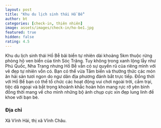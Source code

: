 ```yaml
---
layout: post
title: "Khu du lịch sinh thái Hồ Bể"
author: bt
categories: [check-in, thiên nhiên]
image: assets/images/check-in/ho-be1.jpg
featured: true
hidden: false
rating: 4.5
---
```


Khu du lịch sinh thái Hồ Bễ bãi biển tự nhiên dài khoảng 5km thuộc rừng phòng hộ ven biển của tỉnh Sóc Trăng. Tuy không trong xanh lộng lẫy như Phú Quốc, Nha Trang nhưng Hồ Bễ vẫn có sự quyến rũ của riêng mình với vẽ đẹp tự nhiên vỗn có. Bạn có thể vừa Tắm biển và thưởng thức các món ăn hải sản tươi ngon do ngư dân địa phương đánh bắt trực tiếp. Đồng thời với Hồ Bể bạn có thể tổ chức các hoạt động vui chơi ngoài trời, cắm trại, tiệc dã ngoại và bắt trọng khoảnh khắc hoàn hôn mang rực rỡ yên bình đồng thời mang về cho mình những bộ ảnh chụp cực xin đẹp lung linh đề khoe với bạn bè.

### Địa chỉ

Xã Vĩnh Hải, thị xã Vĩnh Châu.
